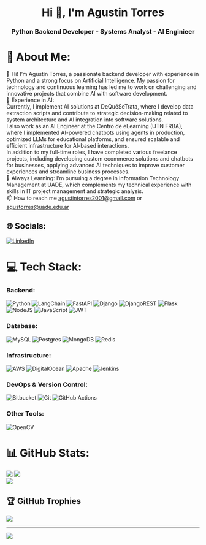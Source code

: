 <h1 align="center">Hi 👋, I'm Agustin Torres</h1>
<h3 align="center">Python Backend Developer - Systems Analyst - AI Enginieer</h3>

# 💫 About Me:
👋 Hi! I’m Agustín Torres, a passionate backend developer with experience in Python and a strong focus on Artificial Intelligence. My passion for technology and continuous learning has led me to work on challenging and innovative projects that combine AI with software development.<br>💼 Experience in AI:<br>Currently, I implement AI solutions at DeQuéSeTrata, where I develop data extraction scripts and contribute to strategic decision-making related to system architecture and AI integration into software solutions.<br>I also work as an AI Engineer at the Centro de eLearning (UTN FRBA), where I implemented AI-powered chatbots using agents in production, optimized LLMs for educational platforms, and ensured scalable and efficient infrastructure for AI-based interactions.<br>In addition to my full-time roles, I have completed various freelance projects, including developing custom ecommerce solutions and chatbots for businesses, applying advanced AI techniques to improve customer experiences and streamline business processes.<br>🌱 Always Learning: I’m pursuing a degree in Information Technology Management at UADE, which complements my technical experience with skills in IT project management and strategic analysis.<br>📫 How to reach me agustintorres2001@gmail.com or agustorres@uade.edu.ar<br>


## 🌐 Socials:
[![LinkedIn](https://img.shields.io/badge/LinkedIn-%230077B5.svg?logo=linkedin&logoColor=white)](https://linkedin.com/in/https://www.linkedin.com/in/torres-agustin/) 

# 💻 Tech Stack:

### Backend:
![Python](https://img.shields.io/badge/python-3670A0?style=for-the-badge&logo=python&logoColor=ffdd54) 
![LangChain](https://img.shields.io/badge/langchain-3670A0?style=for-the-badge&logo=langchain&logoColor=ffdd54) 
![FastAPI](https://img.shields.io/badge/FastAPI-005571?style=for-the-badge&logo=fastapi) 
![Django](https://img.shields.io/badge/django-%23092E20.svg?style=for-the-badge&logo=django&logoColor=white) 
![DjangoREST](https://img.shields.io/badge/DJANGO-REST-ff1709?style=for-the-badge&logo=django&logoColor=white&color=ff1709&labelColor=gray) 
![Flask](https://img.shields.io/badge/flask-%23000.svg?style=for-the-badge&logo=flask&logoColor=white) 
![NodeJS](https://img.shields.io/badge/node.js-6DA55F?style=for-the-badge&logo=node.js&logoColor=white) 
![JavaScript](https://img.shields.io/badge/javascript-%23323330.svg?style=for-the-badge&logo=javascript&logoColor=%23F7DF1E) 
![JWT](https://img.shields.io/badge/JWT-black?style=for-the-badge&logo=JSON%20web%20tokens)

### Database:
![MySQL](https://img.shields.io/badge/mysql-4479A1.svg?style=for-the-badge&logo=mysql&logoColor=white) 
![Postgres](https://img.shields.io/badge/postgres-%23316192.svg?style=for-the-badge&logo=postgresql&logoColor=white) 
![MongoDB](https://img.shields.io/badge/MongoDB-%234ea94b.svg?style=for-the-badge&logo=mongodb&logoColor=white) 
![Redis](https://img.shields.io/badge/redis-%23DD0031.svg?style=for-the-badge&logo=redis&logoColor=white)

### Infrastructure:
![AWS](https://img.shields.io/badge/AWS-%23FF9900.svg?style=for-the-badge&logo=amazon-aws&logoColor=white) 
![DigitalOcean](https://img.shields.io/badge/DigitalOcean-%230167ff.svg?style=for-the-badge&logo=digitalOcean&logoColor=white) 
![Apache](https://img.shields.io/badge/apache-%23D42029.svg?style=for-the-badge&logo=apache&logoColor=white)
![Jenkins](https://img.shields.io/badge/jenkins-%232C5263.svg?style=for-the-badge&logo=jenkins&logoColor=white)

### DevOps & Version Control:
![Bitbucket](https://img.shields.io/badge/bitbucket-%230047B3.svg?style=for-the-badge&logo=bitbucket&logoColor=white) 
![Git](https://img.shields.io/badge/git-%23F05033.svg?style=for-the-badge&logo=git&logoColor=white) 
![GitHub Actions](https://img.shields.io/badge/github%20actions-%232671E5.svg?style=for-the-badge&logo=githubactions&logoColor=white)

### Other Tools:
![OpenCV](https://img.shields.io/badge/opencv-%23white.svg?style=for-the-badge&logo=opencv&logoColor=white)


# 📊 GitHub Stats:
![](https://github-readme-stats.vercel.app/api/top-langs/?username=torrresagus&theme=prussian&hide_border=false&include_all_commits=true&count_private=true&layout=compact)
![](https://github-readme-streak-stats.herokuapp.com/?user=torrresagus&theme=prussian&hide_border=false)<br/>
![](https://github-readme-stats.vercel.app/api?username=torrresagus&theme=prussian&hide_border=false&include_all_commits=true&count_private=true)

## 🏆 GitHub Trophies
![](https://github-profile-trophy.vercel.app/?username=torrresagus&theme=radical&no-frame=true&no-bg=false&margin-w=4)

---
[![](https://visitcount.itsvg.in/api?id=torrresagus&icon=2&color=1)](https://visitcount.itsvg.in)
